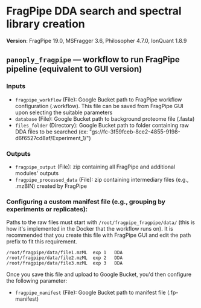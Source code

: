 # FragPipe DDA search and spectral library creation
**Version**: FragPipe 19.0, MSFragger 3.6, Philosopher 4.7.0, IonQuant 1.8.9

## `panoply_fragpipe` — workflow to run FragPipe pipeline (equivalent to GUI version)
### Inputs
- `fragpipe_workflow` (File): Google Bucket path to FragPipe workflow configuration (.workflow). This file can be saved from FragPipe GUI upon selecting the suitable parameters
- `database` (File): Google Bucket path to background proteome file (.fasta)
- `files_folder` (Directory): Google Bucket path to folder containing raw DDA files to be searched (ex: "gs://fc-3f59fceb-8ce2-4855-9198-d6f6527cd8af/Experiment_1/")

### Outputs
- `fragpipe_output` (File): zip containing all FragPipe and additional modules' outputs
- `fragpipe_processed_data` (File): zip containing intermediary files (e.g., .mzBIN) created by FragPipe

### Configuring a custom manifest file (e.g., grouping by experiments or replicates):
Paths to the raw files must start with `/root/fragpipe_fragpipe/data/` (this is how it's implemented in the Docker that the workflow runs on). It is recommended that you create this file with FragPipe GUI and edit the path prefix to fit this requirement.
```
/root/fragpipe/data/file1.mzML	exp 1	DDA
/root/fragpipe/data/file2.mzML	exp	2	DDA
/root/fragpipe/data/file3.mzML	exp	3	DDA
```
Once you save this file and upload to Google Bucket, you'd then configure the following parameter:
- `fragpipe_manifest` (File): Google Bucket path to manifest file (.fp-manifest)